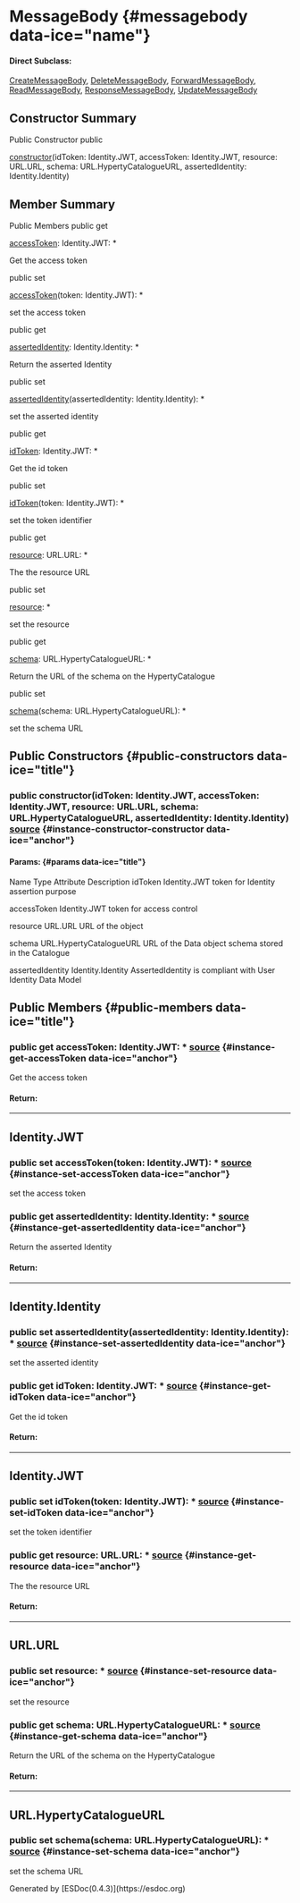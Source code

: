 MessageBody {#messagebody data-ice="name"}
===========

<div class="flat-list" data-ice="directSubclass">

#### Direct Subclass:

<div>

<span>[CreateMessageBody](../../../class/src/message-factory/MessageBody.js~CreateMessageBody.html)</span>,
<span>[DeleteMessageBody](../../../class/src/message-factory/MessageBody.js~DeleteMessageBody.html)</span>,
<span>[ForwardMessageBody](../../../class/src/message-factory/MessageBody.js~ForwardMessageBody.html)</span>,
<span>[ReadMessageBody](../../../class/src/message-factory/MessageBody.js~ReadMessageBody.html)</span>,
<span>[ResponseMessageBody](../../../class/src/message-factory/MessageBody.js~ResponseMessageBody.html)</span>,
<span>[UpdateMessageBody](../../../class/src/message-factory/MessageBody.js~UpdateMessageBody.html)</span>

</div>

</div>

</div>
<div data-ice="constructorSummary">

Constructor Summary
-------------------

Public Constructor <span class="access" data-ice="access">public</span>
<span class="override" data-ice="override"></span>
<div>

<span
data-ice="name"><span>[constructor](../../../class/src/message-factory/MessageBody.js~MessageBody.html#instance-constructor-constructor)</span></span><span
data-ice="signature">(idToken: <span>Identity.JWT</span>, accessToken:
<span>Identity.JWT</span>, resource: <span>URL.URL</span>, schema:
<span>URL.HypertyCatalogueURL</span>, assertedIdentity:
<span>Identity.Identity</span>)</span>

</div>

<div>

</div>

</div>

<div data-ice="memberSummary">

Member Summary
--------------

Public Members <span class="access" data-ice="access">public</span>
<span class="kind" data-ice="kind">get</span> <span class="override"
data-ice="override"></span>
<div>

<span
data-ice="name"><span>[accessToken](../../../class/src/message-factory/MessageBody.js~MessageBody.html#instance-get-accessToken)</span></span><span
data-ice="signature">: <span>Identity.JWT</span>: <span>\*</span></span>

</div>

<div>

<div data-ice="description">

Get the access token

</div>

</div>

<span class="access" data-ice="access">public</span> <span class="kind"
data-ice="kind">set</span> <span class="override"
data-ice="override"></span>
<div>

<span
data-ice="name"><span>[accessToken](../../../class/src/message-factory/MessageBody.js~MessageBody.html#instance-set-accessToken)</span></span><span
data-ice="signature">(token: <span>Identity.JWT</span>):
<span>\*</span></span>

</div>

<div>

<div data-ice="description">

set the access token

</div>

</div>

<span class="access" data-ice="access">public</span> <span class="kind"
data-ice="kind">get</span> <span class="override"
data-ice="override"></span>
<div>

<span
data-ice="name"><span>[assertedIdentity](../../../class/src/message-factory/MessageBody.js~MessageBody.html#instance-get-assertedIdentity)</span></span><span
data-ice="signature">: <span>Identity.Identity</span>:
<span>\*</span></span>

</div>

<div>

<div data-ice="description">

Return the asserted Identity

</div>

</div>

<span class="access" data-ice="access">public</span> <span class="kind"
data-ice="kind">set</span> <span class="override"
data-ice="override"></span>
<div>

<span
data-ice="name"><span>[assertedIdentity](../../../class/src/message-factory/MessageBody.js~MessageBody.html#instance-set-assertedIdentity)</span></span><span
data-ice="signature">(assertedIdentity: <span>Identity.Identity</span>):
<span>\*</span></span>

</div>

<div>

<div data-ice="description">

set the asserted identity

</div>

</div>

<span class="access" data-ice="access">public</span> <span class="kind"
data-ice="kind">get</span> <span class="override"
data-ice="override"></span>
<div>

<span
data-ice="name"><span>[idToken](../../../class/src/message-factory/MessageBody.js~MessageBody.html#instance-get-idToken)</span></span><span
data-ice="signature">: <span>Identity.JWT</span>: <span>\*</span></span>

</div>

<div>

<div data-ice="description">

Get the id token

</div>

</div>

<span class="access" data-ice="access">public</span> <span class="kind"
data-ice="kind">set</span> <span class="override"
data-ice="override"></span>
<div>

<span
data-ice="name"><span>[idToken](../../../class/src/message-factory/MessageBody.js~MessageBody.html#instance-set-idToken)</span></span><span
data-ice="signature">(token: <span>Identity.JWT</span>):
<span>\*</span></span>

</div>

<div>

<div data-ice="description">

set the token identifier

</div>

</div>

<span class="access" data-ice="access">public</span> <span class="kind"
data-ice="kind">get</span> <span class="override"
data-ice="override"></span>
<div>

<span
data-ice="name"><span>[resource](../../../class/src/message-factory/MessageBody.js~MessageBody.html#instance-get-resource)</span></span><span
data-ice="signature">: <span>URL.URL</span>: <span>\*</span></span>

</div>

<div>

<div data-ice="description">

The the resource URL

</div>

</div>

<span class="access" data-ice="access">public</span> <span class="kind"
data-ice="kind">set</span> <span class="override"
data-ice="override"></span>
<div>

<span
data-ice="name"><span>[resource](../../../class/src/message-factory/MessageBody.js~MessageBody.html#instance-set-resource)</span></span><span
data-ice="signature">: <span>\*</span></span>

</div>

<div>

<div data-ice="description">

set the resource

</div>

</div>

<span class="access" data-ice="access">public</span> <span class="kind"
data-ice="kind">get</span> <span class="override"
data-ice="override"></span>
<div>

<span
data-ice="name"><span>[schema](../../../class/src/message-factory/MessageBody.js~MessageBody.html#instance-get-schema)</span></span><span
data-ice="signature">: <span>URL.HypertyCatalogueURL</span>:
<span>\*</span></span>

</div>

<div>

<div data-ice="description">

Return the URL of the schema on the HypertyCatalogue

</div>

</div>

<span class="access" data-ice="access">public</span> <span class="kind"
data-ice="kind">set</span> <span class="override"
data-ice="override"></span>
<div>

<span
data-ice="name"><span>[schema](../../../class/src/message-factory/MessageBody.js~MessageBody.html#instance-set-schema)</span></span><span
data-ice="signature">(schema: <span>URL.HypertyCatalogueURL</span>):
<span>\*</span></span>

</div>

<div>

<div data-ice="description">

set the schema URL

</div>

</div>

</div>

<div data-ice="constructorDetails">

Public Constructors {#public-constructors data-ice="title"}
-------------------

<div class="detail" data-ice="detail">

### <span class="access" data-ice="access">public</span> <span data-ice="name">constructor</span><span data-ice="signature">(idToken: <span>Identity.JWT</span>, accessToken: <span>Identity.JWT</span>, resource: <span>URL.URL</span>, schema: <span>URL.HypertyCatalogueURL</span>, assertedIdentity: <span>Identity.Identity</span>)</span> <span class="right-info"> <span data-ice="source"><span>[source](../../../file/src/message-factory/MessageBody.js.html#lineNumber18)</span></span> </span> {#instance-constructor-constructor data-ice="anchor"}

<div data-ice="properties">

<div data-ice="properties">

#### Params: {#params data-ice="title"}

Name Type Attribute Description idToken <span>Identity.JWT</span> token
for Identity assertion purpose

accessToken <span>Identity.JWT</span> token for access control

resource <span>URL.URL</span> URL of the object

schema <span>URL.HypertyCatalogueURL</span> URL of the Data object
schema stored in the Catalogue

assertedIdentity <span>Identity.Identity</span> AssertedIdentity is
compliant with User Identity Data Model

</div>

</div>

</div>

</div>

<div data-ice="memberDetails">

Public Members {#public-members data-ice="title"}
--------------

<div class="detail" data-ice="detail">

### <span class="access" data-ice="access">public</span> <span class="kind" data-ice="kind">get</span> <span data-ice="name">accessToken</span><span data-ice="signature">: <span>Identity.JWT</span>: <span>\*</span></span> <span class="right-info"> <span data-ice="source"><span>[source](../../../file/src/message-factory/MessageBody.js.html#lineNumber42)</span></span> </span> {#instance-get-accessToken data-ice="anchor"}

<div data-ice="description">

Get the access token

</div>

<div data-ice="properties">

</div>

<div class="return-params" data-ice="returnParams">

#### Return:

  ---------------------------
  <span>Identity.JWT</span>
  ---------------------------

<div data-ice="returnProperties">

</div>

</div>

</div>

<div class="detail" data-ice="detail">

### <span class="access" data-ice="access">public</span> <span class="kind" data-ice="kind">set</span> <span data-ice="name">accessToken</span><span data-ice="signature">(token: <span>Identity.JWT</span>): <span>\*</span></span> <span class="right-info"> <span data-ice="source"><span>[source](../../../file/src/message-factory/MessageBody.js.html#lineNumber75)</span></span> </span> {#instance-set-accessToken data-ice="anchor"}

<div data-ice="description">

set the access token

</div>

<div data-ice="properties">

</div>

</div>

<div class="detail" data-ice="detail">

### <span class="access" data-ice="access">public</span> <span class="kind" data-ice="kind">get</span> <span data-ice="name">assertedIdentity</span><span data-ice="signature">: <span>Identity.Identity</span>: <span>\*</span></span> <span class="right-info"> <span data-ice="source"><span>[source](../../../file/src/message-factory/MessageBody.js.html#lineNumber60)</span></span> </span> {#instance-get-assertedIdentity data-ice="anchor"}

<div data-ice="description">

Return the asserted Identity

</div>

<div data-ice="properties">

</div>

<div class="return-params" data-ice="returnParams">

#### Return:

  --------------------------------
  <span>Identity.Identity</span>
  --------------------------------

<div data-ice="returnProperties">

</div>

</div>

</div>

<div class="detail" data-ice="detail">

### <span class="access" data-ice="access">public</span> <span class="kind" data-ice="kind">set</span> <span data-ice="name">assertedIdentity</span><span data-ice="signature">(assertedIdentity: <span>Identity.Identity</span>): <span>\*</span></span> <span class="right-info"> <span data-ice="source"><span>[source](../../../file/src/message-factory/MessageBody.js.html#lineNumber102)</span></span> </span> {#instance-set-assertedIdentity data-ice="anchor"}

<div data-ice="description">

set the asserted identity

</div>

<div data-ice="properties">

</div>

</div>

<div class="detail" data-ice="detail">

### <span class="access" data-ice="access">public</span> <span class="kind" data-ice="kind">get</span> <span data-ice="name">idToken</span><span data-ice="signature">: <span>Identity.JWT</span>: <span>\*</span></span> <span class="right-info"> <span data-ice="source"><span>[source](../../../file/src/message-factory/MessageBody.js.html#lineNumber36)</span></span> </span> {#instance-get-idToken data-ice="anchor"}

<div data-ice="description">

Get the id token

</div>

<div data-ice="properties">

</div>

<div class="return-params" data-ice="returnParams">

#### Return:

  ---------------------------
  <span>Identity.JWT</span>
  ---------------------------

<div data-ice="returnProperties">

</div>

</div>

</div>

<div class="detail" data-ice="detail">

### <span class="access" data-ice="access">public</span> <span class="kind" data-ice="kind">set</span> <span data-ice="name">idToken</span><span data-ice="signature">(token: <span>Identity.JWT</span>): <span>\*</span></span> <span class="right-info"> <span data-ice="source"><span>[source](../../../file/src/message-factory/MessageBody.js.html#lineNumber66)</span></span> </span> {#instance-set-idToken data-ice="anchor"}

<div data-ice="description">

set the token identifier

</div>

<div data-ice="properties">

</div>

</div>

<div class="detail" data-ice="detail">

### <span class="access" data-ice="access">public</span> <span class="kind" data-ice="kind">get</span> <span data-ice="name">resource</span><span data-ice="signature">: <span>URL.URL</span>: <span>\*</span></span> <span class="right-info"> <span data-ice="source"><span>[source](../../../file/src/message-factory/MessageBody.js.html#lineNumber48)</span></span> </span> {#instance-get-resource data-ice="anchor"}

<div data-ice="description">

The the resource URL

</div>

<div data-ice="properties">

</div>

<div class="return-params" data-ice="returnParams">

#### Return:

  ----------------------
  <span>URL.URL</span>
  ----------------------

<div data-ice="returnProperties">

</div>

</div>

</div>

<div class="detail" data-ice="detail">

### <span class="access" data-ice="access">public</span> <span class="kind" data-ice="kind">set</span> <span data-ice="name">resource</span><span data-ice="signature">: <span>\*</span></span> <span class="right-info"> <span data-ice="source"><span>[source](../../../file/src/message-factory/MessageBody.js.html#lineNumber84)</span></span> </span> {#instance-set-resource data-ice="anchor"}

<div data-ice="description">

set the resource

</div>

<div data-ice="properties">

</div>

</div>

<div class="detail" data-ice="detail">

### <span class="access" data-ice="access">public</span> <span class="kind" data-ice="kind">get</span> <span data-ice="name">schema</span><span data-ice="signature">: <span>URL.HypertyCatalogueURL</span>: <span>\*</span></span> <span class="right-info"> <span data-ice="source"><span>[source](../../../file/src/message-factory/MessageBody.js.html#lineNumber54)</span></span> </span> {#instance-get-schema data-ice="anchor"}

<div data-ice="description">

Return the URL of the schema on the HypertyCatalogue

</div>

<div data-ice="properties">

</div>

<div class="return-params" data-ice="returnParams">

#### Return:

  --------------------------------------
  <span>URL.HypertyCatalogueURL</span>
  --------------------------------------

<div data-ice="returnProperties">

</div>

</div>

</div>

<div class="detail" data-ice="detail">

### <span class="access" data-ice="access">public</span> <span class="kind" data-ice="kind">set</span> <span data-ice="name">schema</span><span data-ice="signature">(schema: <span>URL.HypertyCatalogueURL</span>): <span>\*</span></span> <span class="right-info"> <span data-ice="source"><span>[source](../../../file/src/message-factory/MessageBody.js.html#lineNumber93)</span></span> </span> {#instance-set-schema data-ice="anchor"}

<div data-ice="description">

set the schema URL

</div>

<div data-ice="properties">

</div>

</div>

</div>

</div>
Generated by [ESDoc<span
data-ice="esdocVersion">(0.4.3)</span>](https://esdoc.org)
